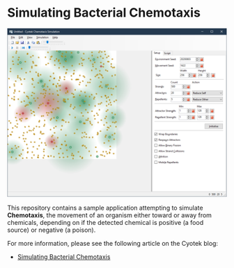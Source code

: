 # Simulating Bacterial Chemotaxis

![The sample application](res/chemotaxis-start.png)

This repository contains a sample application attempting to
simulate **Chemotaxis**,  the movement of an organism either
toward or away from chemicals, depending on if the detected
chemical is positive (a food source) or negative (a poison).

For more information, please see the following article on the
Cyotek blog:

* [Simulating Bacterial Chemotaxis](https://www.cyotek.com/blog/simulating-bacterial-chemotaxis)
